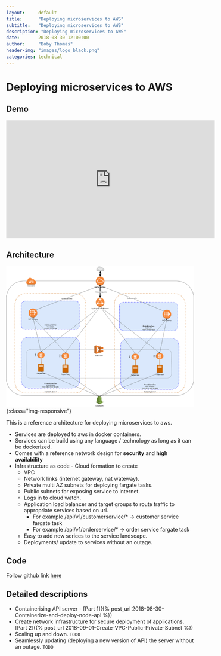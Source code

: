 ```yaml
---
layout:     default
title:      "Deploying microservices to AWS"
subtitle:   "Deploying microservices to AWS"
description: "Deploying microservices to AWS"
date:       2018-08-30 12:00:00
author:     "Boby Thomas"
header-img: "images/logo_black.png"
categories: technical
---
```




# Deploying microservices to AWS  

## Demo
<iframe width="560" height="315" src="https://www.youtube.com/embed/915ePPMwVCk" frameborder="0" allow="autoplay; encrypted-media" allowfullscreen></iframe>

## Architecture
![Architecture](/diagrams/aws/microservices-aws-fargate.png){:class="img-responsive"}

This is a reference architecture for deploying microservices to aws. 
 - Services are deployed to aws in docker containers. 
 - Services can be build using any language / technology as long as it can be dockerized.
 - Comes with a reference network design for **security** and **high availability**  
 - Infrastructure as code - Cloud formation to create 
    - VPC
    - Network links (internet gateway, nat wateway).
    - Private multi AZ subnets for deploying fargate tasks.
    - Public subnets for exposing service to internet.
    - Logs in to cloud watch.
    - Application load balancer and target groups to route traffic to appropriate services based on url.
        - For example /api/v1/customerservice/* -> customer service fargate task
        - For example /api/v1/orderservice/* -> order service fargate task
    - Easy to add new serices to the service landscape.
    - Deployments/ update to services without an outage. 

## Code
Follow github link [here](https://github.com/bobypt/microservices-aws-fargate)

## Detailed descriptions
 - Containerising API server - [Part 1]({% post_url 2018-08-30-Containerize-and-deploy-node-api %}) 
 - Create network infrastructure for secure deployment of applications. [Part 2]({% post_url 2018-09-01-Create-VPC-Public-Private-Subnet %})
 - Scaling up and down. ```TODO```
 - Seamlessly updating (deploying a new version of API) the server without an outage. ```TODO```

 
